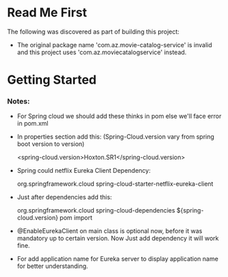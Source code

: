 # Read Me First
The following was discovered as part of building this project:

* The original package name 'com.az.movie-catalog-service' is invalid and this project uses 'com.az.moviecatalogservice' instead.

# Getting Started


### Notes:
* For Spring cloud we should add these thinks in pom else we'll face error in pom.xml
* In properties section add this: (Spring-Cloud.version vary from spring boot version to version)
	
	<spring-cloud.version>Hoxton.SR1</spring-cloud.version>

* Spring could netflix Eureka Client Dependency:

	<dependency>
		<groupId>org.springframework.cloud</groupId>
		<artifactId>spring-cloud-starter-netflix-eureka-client</artifactId>
	</dependency>

* Just after dependencies add this:
	
	<dependencyManagement>
		<dependencies>
			<dependency>
				<groupId>org.springframework.cloud</groupId>
				<artifactId>spring-cloud-dependencies</artifactId>
				<version>${spring-cloud.version}</version>
				<type>pom</type>
				<scope>import</scope>
			</dependency>
		</dependencies>
	</dependencyManagement>
* @EnableEurekaClient on main class is optional now, before it was mandatory up to certain version. Now Just add dependency it will work fine. 
* For add application name for Eureka server to display application name for better understanding.
